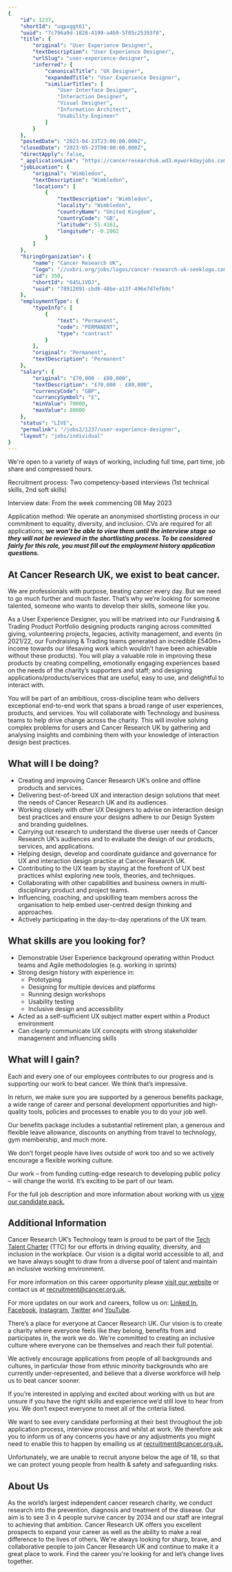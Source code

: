 ```yaml
---
{
	"id": 1237,
	"shortId": "uqpxggt61",
	"uuid": "7c796a9d-1828-4199-a4b9-5f05c25393f8",
	"title": {
		"original": "User Experience Designer",
		"textDescription": "User Experience Designer",
		"urlSlug": "user-experience-designer",
		"inferred": {
			"canonicalTitle": "UX Designer",
			"expandedTitle": "User Experience Designer",
			"similiarTitles": [
				"User Interface Designer",
				"Interaction Designer",
				"Visual Designer",
				"Information Architect",
				"Usability Engineer"
			]
		}
	},
	"postedDate": "2023-04-23T23:00:00.000Z",
	"closedDate": "2023-05-23T00:00:00.000Z",
	"directApply": false,
	"_applicationLink": "https://cancerresearchuk.wd3.myworkdayjobs.com/en-US/External_Careers/job/Stratford-2-Redman-Place/User-Experience-Designer_R024609-1",
	"jobLocation": {
		"original": "Wimbledon",
		"textDescription": "Wimbledon",
		"locations": [
			{
				"textDescription": "Wimbledon",
				"locality": "Wimbledon",
				"countryName": "United Kingdom",
				"countryCode": "GB",
				"latitude": 51.4161,
				"longitude": -0.2062
			}
		]
	},
	"hiringOrganization": {
		"name": "Cancer Research UK",
		"logo": "//uxbri.org/jobs/logos/cancer-research-uk-seeklogo.com.svg",
		"id": 350,
		"shortId": "64SL1VDJ",
		"uuid": "78912091-cbd6-48be-a13f-496e7d7efb9c"
	},
	"employmentType": {
		"typeInfo": [
			{
				"text": "Permanent",
				"code": "PERMANENT",
				"type": "contract"
			}
		],
		"original": "Permanent",
		"textDescription": "Permanent"
	},
	"salary": {
		"original": "£70,000 - £80,000",
		"textDescription": "£70,000 - £80,000",
		"currencyCode": "GBP",
		"currancySymbol": "£",
		"minValue": 70000,
		"maxValue": 80000
	},
	"status": "LIVE",
	"permalink": "/jobs2/1237/user-experience-designer",
	"layout": "jobs/individual"
}
---
```

<p>We're open to a variety of ways of working, including full time, part time, job share and compressed hours.</p>
<p>Recruitment process: Two competency-based interviews (1st technical skills, 2nd soft skills)</p>
<p>Interview date: From the week commencing 08 May 2023    </p>
<p>Application method: We operate an anonymised shortlisting process in our commitment to equality, diversity, and inclusion. CVs are required for all applications; <em><strong>we won’t be able to view them until the interview stage so they will not be reviewed in the shortlisting process. To be considered fairly for this role, you must fill out the employment history application questions.</strong></em></p>
<h2 id="at-cancer-research-uk-we-exist-to-beat-cancer">At Cancer Research UK, we exist to beat cancer.</h2>
<p>We are professionals with purpose, beating cancer every day. But we need to go much further and much faster. That’s why we’re looking for someone talented, someone who wants to develop their skills, someone like you.</p>
<p>As a User Experience Designer, you will be matrixed into our Fundraising &amp; Trading Product Portfolio designing products ranging across committed giving, volunteering projects, legacies, activity management, and events (in 2021/22, our Fundraising &amp; Trading teams generated an incredible £540m+ income towards our lifesaving work which wouldn’t have been achievable without these products). You will play a valuable role in improving these products by creating compelling, emotionally engaging experiences based on the needs of the charity’s supporters and staff; and designing applications/products/services that are useful, easy to use, and delightful to interact with.</p>
<p>You will be part of an ambitious, cross-discipline team who delivers exceptional end-to-end work that spans a broad range of user experiences, products, and services. You will collaborate with Technology and business teams to help drive change across the charity. This will involve solving complex problems for users and Cancer Research UK by gathering and analysing insights and combining them with your knowledge of interaction design best practices.</p>
<h2 id="what-will-i-be-doing">What will I be doing?</h2>
<ul>
<li>Creating and improving Cancer Research UK’s online and offline products and services. </li>
<li>Delivering best-of-breed UX and interaction design solutions that meet the needs of Cancer Research UK and its audiences.</li>
<li>Working closely with other UX Designers to advise on interaction design best practices and ensure your designs adhere to our Design System and branding guidelines.</li>
<li>Carrying out research to understand the diverse user needs of Cancer Research UK’s audiences and to evaluate the design of our products, services, and applications. </li>
<li>Helping design, develop and coordinate guidance and governance for UX and interaction design practice at Cancer Research UK.</li>
<li>Contributing to the UX team by staying at the forefront of UX best practices whilst exploring new tools, theories, and techniques.</li>
<li>Collaborating with other capabilities and business owners in multi-disciplinary product and project teams.</li>
<li>Influencing, coaching, and upskilling team members across the organisation to help embed user-centred design thinking and approaches.</li>
<li>Actively participating in the day-to-day operations of the UX team.</li>
</ul>
<h2 id="what-skills-are-you-looking-for">What skills are you looking for?</h2>
<ul>
<li>Demonstrable User Experience background operating within Product teams and Agile methodologies (e.g. working in sprints)</li>
<li>Strong design history with experience in:<ul>
<li>Prototyping</li>
<li>Designing for multiple devices and platforms </li>
<li>Running design workshops</li>
<li>Usability testing</li>
<li>Inclusive design and accessibility</li>
</ul>
</li>
<li>Acted as a self-sufficient UX subject matter expert within a Product environment</li>
<li>Can clearly communicate UX concepts with strong stakeholder management and influencing skills</li>
</ul>
<h2 id="what-will-i-gain">What will I gain?</h2>
<p>Each and every one of our employees contributes to our progress and is supporting our work to beat cancer. We think that’s impressive.</p>
<p>In return, we make sure you are supported by a generous benefits package, a wide range of career and personal development opportunities and high-quality tools, policies and processes to enable you to do your job well.</p>
<p>Our benefits package includes a substantial retirement plan, a generous and flexible leave allowance, discounts on anything from travel to technology, gym membership, and much more.</p>
<p>We don’t forget people have lives outside of work too and so we actively encourage a flexible working culture.</p>
<p>Our work – from funding cutting-edge research to developing public policy – will change the world. It’s exciting to be part of our team.</p>
<p>For the full job description and more information about working with us <a href="https://acrobat.adobe.com/link/review?uri=urn:aaid:scds:US:34571cd9-0088-357a-bce1-947235078a0b">view our candidate pack.</a></p>
<h2 id="additional-information">Additional Information</h2>
<p>Cancer Research UK’s Technology team is proud to be part of the <a href="https://www.techtalentcharter.co.uk/about-the-tech-talent-charter">Tech Talent Charter</a> (TTC) for our efforts in driving equality, diversity, and inclusion in the workplace. Our vision is a digital world accessible to all, and we have always sought to draw from a diverse pool of talent and maintain an inclusive working environment. </p>
<p>For more information on this career opportunity please <a href="https://www.cancerresearchuk.org/about-us/charity-jobs">visit our website</a> or contact us at <a href="mailto:recruitment@cancer.org.uk">recruitment@cancer.org.uk.</a>  </p>
<p>For more updates on our work and careers, follow us on: <a href="https://www.linkedin.com/company/cancer-research-uk/mycompany/verification/">Linked In</a>, <a href="https://www.facebook.com/cancerresearchuk/">Facebook</a>, <a href="https://www.instagram.com/cr_uk/">Instagram</a>, <a href="https://twitter.com/CR_UK">Twitter</a> and <a href="https://www.youtube.com/user/cancerresearchuk">YouTube</a>.</p>
<p>There’s a place for everyone at Cancer Research UK. Our vision is to create a charity where everyone feels like they belong, benefits from and participates in, the work we do. We're committed to creating an inclusive culture where everyone can be themselves and reach their full potential. </p>
<p>We actively encourage applications from people of all backgrounds and cultures, in particular those from ethnic minority backgrounds who are currently under-represented, and believe that a diverse workforce will help us to beat cancer sooner. </p>
<p>If you’re interested in applying and excited about working with us but are unsure if you have the right skills and experience we’d still love to hear from you. We don’t expect everyone to meet all of the criteria listed.</p>
<p>We want to see every candidate performing at their best throughout the job application process, interview process and whilst at work. We therefore ask you to inform us of any concerns you have or any adjustments you might need to enable this to happen by emailing us at <a href="mailto:recruitment@cancer.org.uk">recruitment@cancer.org.uk.</a> </p>
<p>Unfortunately, we are unable to recruit anyone below the age of 18, so that we can protect young people from health &amp; safety and safeguarding risks. </p>
<h2 id="about-us">About Us</h2>
<p>As the world’s largest independent cancer research charity, we conduct research into the prevention, diagnosis and treatment of the disease. Our aim is to see 3 in 4 people survive cancer by 2034 and our staff are integral to achieving that ambition. Cancer Research UK offers you excellent prospects to expand your career as well as the ability to make a real difference to the lives of others. We're always looking for sharp, brave, and collaborative people to join Cancer Research UK and continue to make it a great place to work. Find the career you're looking for and let’s change lives together.</p>

